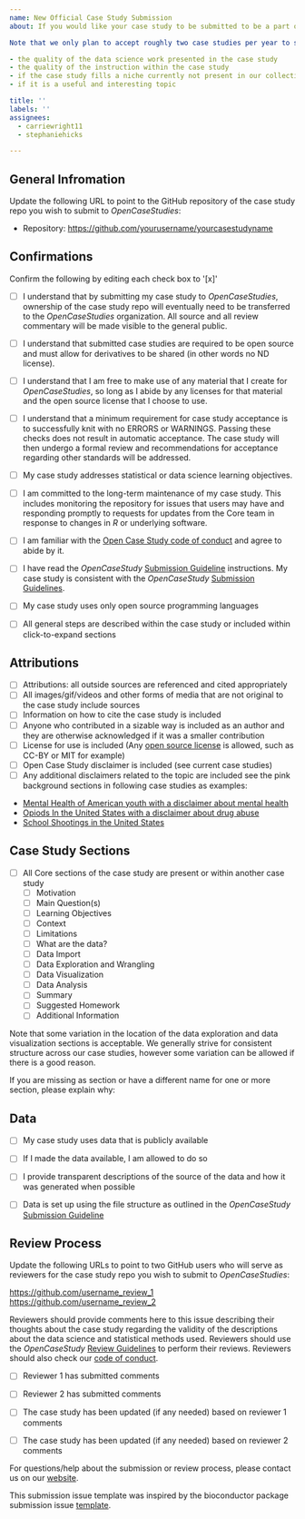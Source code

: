 ```yaml
---
name: New Official Case Study Submission
about: If you would like your case study to be submitted to be a part of our official collection please fill out the following information and make sure your case study meets these requirements. 

Note that we only plan to accept roughly two case studies per year to start at the discretion of the Open Case Studies faculty. We hope to grow our capacity to accept new case studies over time. Acceptance of case studies into the official Open Case Studies collection will not necessarily be on a first come first serve basis but will be based on the Open Case Studies faculty choice which will involve consideration of: 

- the quality of the data science work presented in the case study
- the quality of the instruction within the case study
- if the case study fills a niche currently not present in our collection
- if it is a useful and interesting topic

title: ''
labels: ''
assignees:
  - carriewright11
  - stephaniehicks

---
```


## General Infromation

Update the following URL to point to the GitHub repository of
the case study repo you wish to submit to _OpenCaseStudies_:

- Repository: https://github.com/yourusername/yourcasestudyname

## Confirmations

Confirm the following by editing each check box to '[x]'

- [ ] I understand that by submitting my case study to _OpenCaseStudies_,
ownership of the case study repo will eventually need to be transferred to the _OpenCaseStudies_ organization. All source and all review commentary will be made visible to the general public. 

- [ ] I understand that submitted case studies are required to be open source and must allow for derivatives to be shared (in other words no ND license).

- [ ] I understand that I am free to make use of any material that I create for _OpenCaseStudies_, so long as I abide by any licenses for that material and the open source license that I choose to use. 

- [ ] I understand that a minimum requirement for case study acceptance 
  is to successfully knit with no ERRORS or WARNINGS. 
  Passing these checks does not result in automatic acceptance. The 
  case study will then undergo a formal review and recommendations for 
  acceptance regarding other standards will be addressed.

- [ ] My case study addresses statistical or data science learning objectives.

- [ ] I am committed to the long-term maintenance of my case study. This
  includes monitoring the repository for issues that users may
  have and responding promptly to requests for updates from the Core team   in response to changes in _R_ or underlying software.
  
- [ ] I am familiar with the [Open Case Study code of conduct][2] and 
  agree to abide by it.
  
- [ ] I have read the _OpenCaseStudy_ [Submission Guideline][1]
  instructions. My case study is consistent with the _OpenCaseStudy_
  [Submission Guidelines][1].
  
- [ ] My case study uses only open source programming languages

- [ ] All general steps are described within the case study or included within click-to-expand sections 

## Attributions

- [ ] Attributions: all outside sources are referenced and cited appropriately
- [ ] All images/gif/videos and other forms of media that are not original to the case study include sources
- [ ] Information on how to cite the case study is included
- [ ] Anyone who contributed in a sizable way is included as an author and they are otherwise acknowledged if it was a smaller contribution
- [ ] License for use is included (Any [open source license][8] is allowed, such as CC-BY or MIT for example)
- [ ] Open Case Study disclaimer is included (see current case studies)
- [ ] Any additional disclaimers related to the topic are included see the pink background sections in following case studies as examples: 

- [Mental Health of American youth with a disclaimer about mental health][5] 
- [Opiods In the United States with a disclaimer about drug abuse][6] 
- [School Shootings in the United States][7] 

## Case Study Sections

- [ ] All Core sections of the case study are present or within another case study
  - [ ] Motivation
  - [ ] Main Question(s)
  - [ ] Learning Objectives
  - [ ] Context
  - [ ] Limitations
  - [ ] What are the data?
  - [ ] Data Import
  - [ ] Data Exploration and Wrangling
  - [ ] Data Visualization
  - [ ] Data Analysis
  - [ ] Summary
  - [ ] Suggested Homework
  - [ ] Additional Information
  
Note that some variation in the location of the data exploration and data visualization sections is acceptable. We generally strive for consistent structure across our case studies, however some variation can be allowed if there is a good reason.

If you are missing as section or have a different name for one or more section, please explain why:



  
 ## Data
 
- [ ] My case study uses data that is publicly available

- [ ] If I made the data available, I am allowed to do so

- [ ] I provide transparent descriptions of the source of the data and how it was generated when possible

- [ ] Data is set up using the file structure as outlined in the _OpenCaseStudy_ [Submission Guideline][1]
  

## Review Process

Update the following URLs to point to two GitHub users who will serve as reviewers for
the case study repo you wish to submit to _OpenCaseStudies_:

https://github.com/username_review_1
https://github.com/username_review_2

Reviewers should provide comments here to this issue describing their thoughts about the case study regarding the validity of the descriptions about the data science and statistical methods used. Reviewers should use the _OpenCaseStudy_ [Review Guidelines][9] to perform their reviews. Reviewers should also check our [code of conduct][2].

- [ ] Reviewer 1 has submitted comments

- [ ] Reviewer 2 has submitted comments

- [ ] The case study has been updated (if any needed) based on reviewer 1 comments

- [ ] The case study has been updated (if any needed) based on reviewer 2 comments


For questions/help about the submission or review process, please contact us on our [website][3].


[1]: https://www.opencasestudies.org/OCS_Guide/new-case-studies---building-and-contributing.html#guidelines
[2]: https://docs.google.com/document/d/1E3K2sGlOdTMcZnBmIF7OceJWrUMWXpDC3slWygaury4/edit?usp=sharing
[3]: https://www.opencasestudies.org/#contact
[4]: https://github.com/Bioconductor/Contributions/issues/new
[5]: https://www.opencasestudies.org/ocs-bp-youth-mental-health/
[6]:https://www.opencasestudies.org/ocs-bp-opioid-rural-urban/#Additional_Information
[7]: https://www.opencasestudies.org/ocs-bp-school-shootings-dashboard/#Additional_Information
[8]: https://opensource.org/licenses
[9]: https://docs.google.com/document/d/1JSA4lp2cboS1J7barc16aBewamsOiOtctH7fCGKsCzg/edit?usp=sharing

This submission issue template was inspired by the bioconductor package submission issue [template][4].

